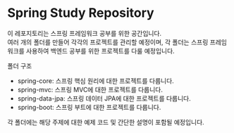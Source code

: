 # Spring Study Repository
이 레포지토리는 스프링 프레임워크 공부를 위한 공간입니다.  
여러 개의 폴더를 만들어 각각의 프로젝트를 관리할 예정이며, 각 폴더는 스프링 프레임워크를 사용하여 백엔드 공부를 위한 프로젝트를 다룰 예정입니다.

폴더 구조
- spring-core: 스프링 핵심 원리에 대한 프로젝트를 다룹니다.
- spring-mvc: 스프링 MVC에 대한 프로젝트를 다룹니다.
- spring-data-jpa: 스프링 데이터 JPA에 대한 프로젝트를 다룹니다.
- spring-boot: 스프링 부트에 대한 프로젝트를 다룹니다.  

각 폴더에는 해당 주제에 대한 예제 코드 및 간단한 설명이 포함될 예정입니다.
